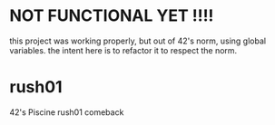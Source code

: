 # NOT FUNCTIONAL YET !!!!

this project was working properly, but out of 42's norm, using global variables. the intent here is to refactor it to respect the norm.

# rush01
42's Piscine rush01 comeback
